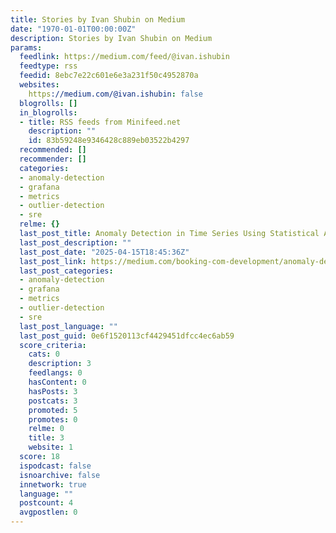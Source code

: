 ```yaml
---
title: Stories by Ivan Shubin on Medium
date: "1970-01-01T00:00:00Z"
description: Stories by Ivan Shubin on Medium
params:
  feedlink: https://medium.com/feed/@ivan.ishubin
  feedtype: rss
  feedid: 8ebc7e22c601e6e3a231f50c4952870a
  websites:
    https://medium.com/@ivan.ishubin: false
  blogrolls: []
  in_blogrolls:
  - title: RSS feeds from Minifeed.net
    description: ""
    id: 83b59248e9346428c889eb03522b4297
  recommended: []
  recommender: []
  categories:
  - anomaly-detection
  - grafana
  - metrics
  - outlier-detection
  - sre
  relme: {}
  last_post_title: Anomaly Detection in Time Series Using Statistical Analysis
  last_post_description: ""
  last_post_date: "2025-04-15T18:45:36Z"
  last_post_link: https://medium.com/booking-com-development/anomaly-detection-in-time-series-using-statistical-analysis-cc587b21d008?source=rss-ba726ee477ca------2
  last_post_categories:
  - anomaly-detection
  - grafana
  - metrics
  - outlier-detection
  - sre
  last_post_language: ""
  last_post_guid: 0e6f1520113cf4429451dfcc4ec6ab59
  score_criteria:
    cats: 0
    description: 3
    feedlangs: 0
    hasContent: 0
    hasPosts: 3
    postcats: 3
    promoted: 5
    promotes: 0
    relme: 0
    title: 3
    website: 1
  score: 18
  ispodcast: false
  isnoarchive: false
  innetwork: true
  language: ""
  postcount: 4
  avgpostlen: 0
---
```

